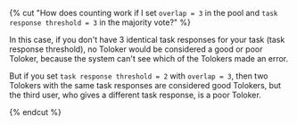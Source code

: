 {% cut "How does counting work if I set `overlap = 3` in the pool and `task response threshold = 3` in the majority vote?" %}

In this case, if you don't have 3 identical task responses for your task (task response threshold), no Toloker would be considered a good or poor Toloker, because the system can't see which of the Tolokers made an error.

But if you set `task response threshold = 2` with `overlap = 3`, then two Tolokers with the same task responses are considered good Tolokers, but the third user, who gives a different task response, is a poor Toloker.

{% endcut %}